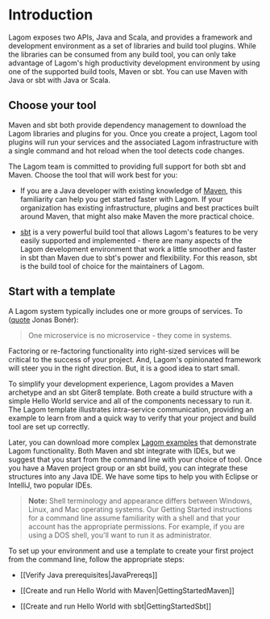 # Introduction

Lagom exposes two APIs, Java and Scala, and provides a framework and development environment as a set of libraries and build tool plugins. While the libraries can be consumed from any build tool, you can only take advantage of Lagom's high productivity development environment by using one of the supported build tools, Maven or sbt. You can use Maven with Java or sbt with  Java or Scala.

## Choose your tool 

Maven and sbt both provide dependency management to download the Lagom libraries and plugins for you. Once you create a project, Lagom tool plugins will run your services and the associated Lagom infrastructure with a single command and hot reload when the tool detects code changes.

The Lagom team is committed to providing full support for both sbt and Maven. Choose the tool that will work best for you:

* If you are a Java developer with existing knowledge of [Maven](https://maven.apache.org/), this familiarity can help you get started faster with Lagom. If your organization has existing infrastructure, plugins and best practices built around Maven, that might also make Maven the more practical choice.

* [sbt](http://www.scala-sbt.org) is a very powerful build tool that allows Lagom's features to be very easily supported and implemented - there are many aspects of the Lagom development environment that work a little smoother and faster in sbt than Maven due to sbt's power and flexibility. For this reason, sbt is the build tool of choice for the maintainers of Lagom.

## Start with a template
 A Lagom system typically includes one or more groups of services. To ([quote](https://twitter.com/jboner/status/699536472442011648) Jonas Bonér):

> One microservice is no microservice - they come in systems.   

Factoring or re-factoring functionality into right-sized services will be critical to the success of your project. And, Lagom's opinionated framework will steer you in the right direction. But, it is a good idea to start small.
 
To simplify your development experience, Lagom provides a Maven archetype and an sbt Giter8 template. Both create a build structure with a simple Hello World service and all of the components necessary to run it. The Lagom template illustrates intra-service communication, providing an example to learn from and a quick way to verify that your project and build tool are set up correctly. 

Later, you can download more complex [Lagom examples](LagomExamples.md) that demonstrate Lagom functionality. Both Maven and sbt integrate with IDEs, but we suggest that you start from the command line with your choice of tool. Once you have a Maven project group or an sbt build, you can integrate these structures into any Java IDE. We have some tips to help you with Eclipse or IntelliJ, two popular IDEs.

>**Note:** Shell terminology and appearance differs between Windows, Linux, and Mac operating systems. Our Getting Started instructions for a command line assume familiarity with a shell and that your account has the appropriate permissions. For example, if you are using a DOS shell, you'll want to run it as administrator. 

To set up your environment and use a template to create your first project from the command line, follow the appropriate steps:

* [[Verify Java prerequisites|JavaPrereqs]]

* [[Create and run Hello World with  Maven|GettingStartedMaven]]

* [[Create and run Hello World with sbt|GettingStartedSbt]]
